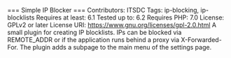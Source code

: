 === Simple IP Blocker ===
Contributors:  ITSDC
Tags: ip-blocking, ip-blocklists
Requires at least: 6.1
Tested up to: 6.2
Requires PHP: 7.0
License: GPLv2 or later
License URI: https://www.gnu.org/licenses/gpl-2.0.html
A small plugin for creating IP blocklists. IPs can be blocked via REMOTE_ADDR or if the application runs behind a proxy via X-Forwarded-For. The plugin adds a subpage to the main menu of the settings page.
